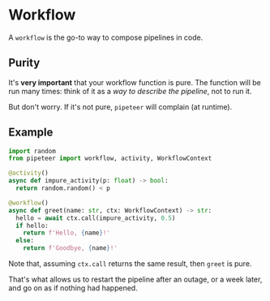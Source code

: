 # Workflow

A `workflow` is the go-to way to compose pipelines in code.

## Purity

It's **very important** that your workflow function is pure. The function will be run many times: think of it as a *way to describe the pipeline*, not to run it.

But don't worry. If it's not pure, `pipeteer` will complain (at runtime).


## Example

```python
import random
from pipeteer import workflow, activity, WorkflowContext

@activity()
async def impure_activity(p: float) -> bool:
  return random.random() < p

@workflow()
async def greet(name: str, ctx: WorkflowContext) -> str:
  hello = await ctx.call(impure_activity, 0.5)
  if hello:
    return f'Hello, {name}!'
  else:
    return f'Goodbye, {name}!'
```

Note that, assuming `ctx.call` returns the same result, then `greet` is pure.

That's what allows us to restart the pipeline after an outage, or a week later, and go on as if nothing had happened.